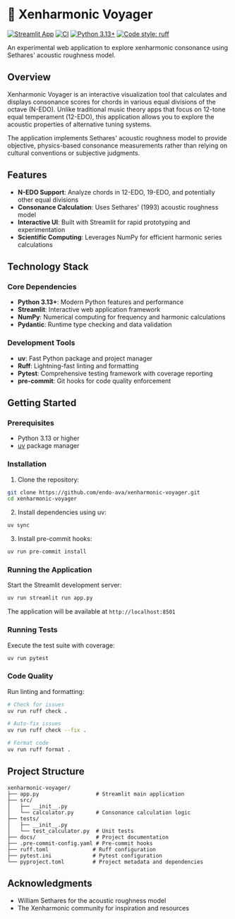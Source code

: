 # 🎵 Xenharmonic Voyager

[![Streamlit App](https://static.streamlit.io/badges/streamlit_badge_black_white.svg)](https://xenharmonic-voyager.streamlit.app/)
[![CI](https://github.com/endo-ava/xenharmonic-voyager/actions/workflows/ci.yml/badge.svg)](https://github.com/endo-ava/xenharmonic-voyager/actions/workflows/ci.yml)
[![Python 3.13+](https://img.shields.io/badge/python-3.13+-blue.svg)](https://www.python.org/downloads/)
[![Code style: ruff](https://img.shields.io/badge/code%20style-ruff-000000.svg)](https://github.com/astral-sh/ruff)

An experimental web application to explore xenharmonic consonance using Sethares' acoustic roughness model.

## Overview

Xenharmonic Voyager is an interactive visualization tool that calculates and displays consonance scores for chords in various equal divisions of the octave (N-EDO). Unlike traditional music theory apps that focus on 12-tone equal temperament (12-EDO), this application allows you to explore the acoustic properties of alternative tuning systems.

The application implements Sethares' acoustic roughness model to provide objective, physics-based consonance measurements rather than relying on cultural conventions or subjective judgments.

## Features

- **N-EDO Support**: Analyze chords in 12-EDO, 19-EDO, and potentially other equal divisions
- **Consonance Calculation**: Uses Sethares' (1993) acoustic roughness model
- **Interactive UI**: Built with Streamlit for rapid prototyping and experimentation
- **Scientific Computing**: Leverages NumPy for efficient harmonic series calculations

## Technology Stack

### Core Dependencies
- **Python 3.13+**: Modern Python features and performance
- **Streamlit**: Interactive web application framework
- **NumPy**: Numerical computing for frequency and harmonic calculations
- **Pydantic**: Runtime type checking and data validation

### Development Tools
- **uv**: Fast Python package and project manager
- **Ruff**: Lightning-fast linting and formatting
- **Pytest**: Comprehensive testing framework with coverage reporting
- **pre-commit**: Git hooks for code quality enforcement

## Getting Started

### Prerequisites

- Python 3.13 or higher
- [uv](https://github.com/astral-sh/uv) package manager

### Installation

1. Clone the repository:
```bash
git clone https://github.com/endo-ava/xenharmonic-voyager.git
cd xenharmonic-voyager
```

2. Install dependencies using uv:
```bash
uv sync
```

3. Install pre-commit hooks:
```bash
uv run pre-commit install
```

### Running the Application

Start the Streamlit development server:
```bash
uv run streamlit run app.py
```

The application will be available at `http://localhost:8501`

### Running Tests

Execute the test suite with coverage:
```bash
uv run pytest
```

### Code Quality

Run linting and formatting:
```bash
# Check for issues
uv run ruff check .

# Auto-fix issues
uv run ruff check --fix .

# Format code
uv run ruff format .
```

## Project Structure

```
xenharmonic-voyager/
├── app.py                  # Streamlit main application
├── src/
│   ├── __init__.py
│   └── calculator.py       # Consonance calculation logic
├── tests/
│   ├── __init__.py
│   └── test_calculator.py  # Unit tests
├── docs/                   # Project documentation
├── .pre-commit-config.yaml # Pre-commit hooks
├── ruff.toml              # Ruff configuration
├── pytest.ini             # Pytest configuration
└── pyproject.toml         # Project metadata and dependencies
```

## Acknowledgments

- William Sethares for the acoustic roughness model
- The Xenharmonic community for inspiration and resources
